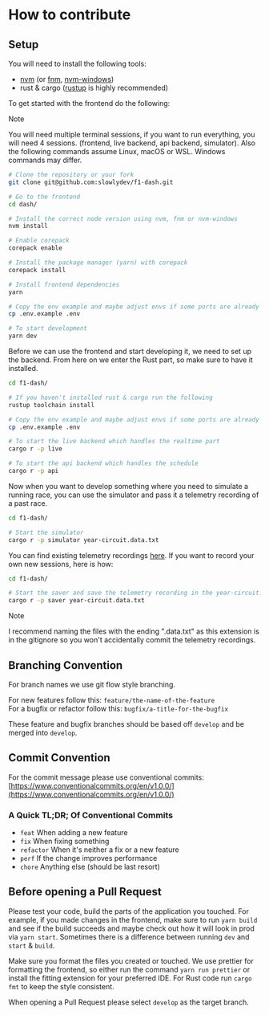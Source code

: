 # How to contribute

## Setup

You will need to install the following tools:

- [nvm](https://github.com/nvm-sh/nvm) (or [fnm](https://fnm.vercel.app/), [nvm-windows](https://github.com/coreybutler/nvm-windows))
- rust & cargo ([rustup](https://rustup.rs) is highly recommended)

To get started with the frontend do the following:

> [!NOTE]
> You will need multiple terminal sessions, if you want to run everything,
> you will need 4 sessions. (frontend, live backend, api backend, simulator).
> Also the following commands assume Linux, macOS or WSL. Windows commands may differ.

```bash
# Clone the repository or your fork
git clone git@github.com:slowlydev/f1-dash.git

# Go to the frontend
cd dash/

# Install the correct node version using nvm, fnm or nvm-windows
nvm install

# Enable corepack
corepack enable

# Install the package manager (yarn) with corepack
corepack install

# Install frontend dependencies
yarn

# Copy the env example and maybe adjust envs if some ports are already in use
cp .env.example .env

# To start development
yarn dev
```

Before we can use the frontend and start developing it, we need to set up the backend.
From here on we enter the Rust part, so make sure to have it installed.

```bash
cd f1-dash/

# If you haven't installed rust & cargo run the following
rustup toolchain install

# Copy the env example and maybe adjust envs if some ports are already in use
cp .env.example .env

# To start the live backend which handles the realtime part
cargo r -p live

# To start the api backend which handles the schedule
cargo r -p api
```

Now when you want to develop something where you need to simulate a running race, you can use the simulator and pass it a telemetry recording of a past race.

```bash
cd f1-dash/

# Start the simulator
cargo r -p simulator year-circuit.data.txt
```

You can find existing telemetry recordings [here](https://github.com/slowlydev/f1-dash-data-parser/releases/tag/data). If you want to record your own new sessions, here is how:

```bash
cd f1-dash/

# Start the saver and save the telemetry recording in the year-circuit.data.txt file
cargo r -p saver year-circuit.data.txt
```

> [!NOTE]
> I recommend naming the files with the ending 
> ".data.txt" as this extension is in the gitignore so you won't accidentally commit the telemetry recordings.

## Branching Convention

For branch names we use git flow style branching.

For new features follow this: `feature/the-name-of-the-feature`  
For a bugfix or refactor follow this: `bugfix/a-title-for-the-bugfix`

These feature and bugfix branches should be based off `develop` and be merged into `develop`.

## Commit Convention

For the commit message please use conventional commits:
[https://www.conventionalcommits.org/en/v1.0.0/](https://www.conventionalcommits.org/en/v1.0.0/)

### A Quick TL;DR; Of Conventional Commits

- `feat` When adding a new feature
- `fix` When fixing something
- `refactor` When it's neither a fix or a new feature
- `perf` If the change improves performance
- `chore` Anything else (should be last resort)

## Before opening a Pull Request

Please test your code, build the parts of the application you touched. For example, if you made changes in the frontend, make sure to run `yarn build` and see if the build succeeds and maybe check out how it will look in prod via `yarn start`. Sometimes there is a difference between running `dev` and `start` & `build`.

Make sure you format the files you created or touched. We use prettier for formatting the frontend, so either run the command `yarn run prettier` or install the fitting extension for your preferred IDE. For Rust code run `cargo fmt` to keep the style consistent.

When opening a Pull Request please select `develop` as the target branch.